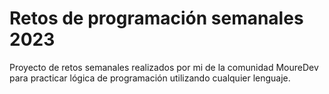 # Retos de programación semanales 2023
Proyecto de retos semanales realizados por mi de la comunidad MoureDev para practicar lógica de programación utilizando cualquier lenguaje.
